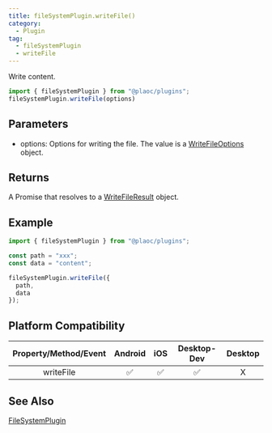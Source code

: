 ```yaml
---
title: fileSystemPlugin.writeFile()
category:
  - Plugin
tag:
  - fileSystemPlugin
  - writeFile
---
```


Write content.

```js
import { fileSystemPlugin } from "@plaoc/plugins";
fileSystemPlugin.writeFile(options)
```

## Parameters

- options: Options for writing the file. The value is a [WriteFileOptions](../../interface/write-file-options/index.md) object.

## Returns

A Promise that resolves to a [WriteFileResult](../../interface/write-file-result/index.md) object.

## Example

```js
import { fileSystemPlugin } from "@plaoc/plugins";

const path = "xxx";
const data = "content";

fileSystemPlugin.writeFile({
  path, 
  data
});
```

## Platform Compatibility

| Property/Method/Event | Android | iOS | Desktop-Dev | Desktop |  
|:---------------------:|:-------:|:---:|:-----------:|:-------:|
| writeFile             | ✅      | ✅  | ✅          | X       |

## See Also
[FileSystemPlugin](../index.md)